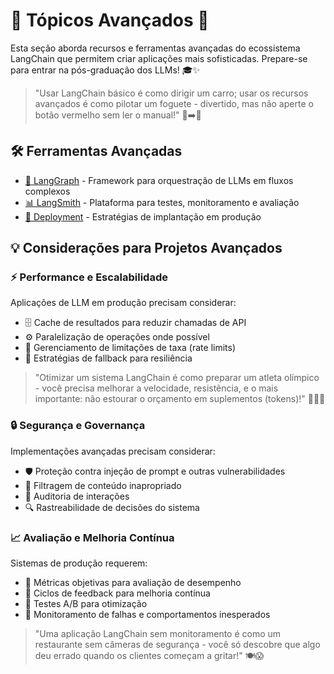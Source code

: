 # 🔬 Tópicos Avançados 🚀

Esta seção aborda recursos e ferramentas avançadas do ecossistema LangChain que permitem criar aplicações mais sofisticadas. Prepare-se para entrar na pós-graduação dos LLMs! 🎓✨

> "Usar LangChain básico é como dirigir um carro; usar os recursos avançados é como pilotar um foguete - divertido, mas não aperte o botão vermelho sem ler o manual!" 🚗➡️🚀

## 🛠️ Ferramentas Avançadas

- [🔄 LangGraph](./langgraph/README.md) - Framework para orquestração de LLMs em fluxos complexos
- [📊 LangSmith](./langsmith/README.md) - Plataforma para testes, monitoramento e avaliação
- [🚢 Deployment](./deployment/README.md) - Estratégias de implantação em produção

## 💡 Considerações para Projetos Avançados

### ⚡ Performance e Escalabilidade

Aplicações de LLM em produção precisam considerar:

- 🗄️ Cache de resultados para reduzir chamadas de API
- ⚙️ Paralelização de operações onde possível
- 🚦 Gerenciamento de limitações de taxa (rate limits)
- 🔄 Estratégias de fallback para resiliência

> "Otimizar um sistema LangChain é como preparar um atleta olímpico - você precisa melhorar a velocidade, resistência, e o mais importante: não estourar o orçamento em suplementos (tokens)!" 🏃‍♂️💨

### 🔒 Segurança e Governança

Implementações avançadas precisam considerar:

- 🛡️ Proteção contra injeção de prompt e outras vulnerabilidades
- 🧹 Filtragem de conteúdo inapropriado
- 📝 Auditoria de interações
- 🔍 Rastreabilidade de decisões do sistema

### 📈 Avaliação e Melhoria Contínua

Sistemas de produção requerem:

- 📏 Métricas objetivas para avaliação de desempenho
- 🔄 Ciclos de feedback para melhoria contínua
- 🧪 Testes A/B para otimização
- 🔔 Monitoramento de falhas e comportamentos inesperados

> "Uma aplicação LangChain sem monitoramento é como um restaurante sem câmeras de segurança - você só descobre que algo deu errado quando os clientes começam a gritar!" 🍽️😱